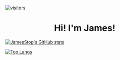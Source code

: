 ![visitors](https://visitor-badge.glitch.me/badge?page_id=JamesStop)

<h1 align="center">Hi!  I'm James!</h1>

[![JamesStop's GitHub stats](https://github-readme-stats.vercel.app/api?username=JamesStop&show_icons=true&theme=radical)](https://github.com/JamesStop/github-readme-stats)

[![Top Langs](https://github-readme-stats.vercel.app/api/top-langs/?username=JamesStop&layout=compact&theme=radical)](https://github.com/JamesStop/github-readme-stats)

<!--
**JamesStop/JamesStop** is a ✨ _special_ ✨ repository because its `README.md` (this file) appears on your GitHub profile.

Here are some ideas to get you started:

- 🔭 I’m currently working on ...
- 🌱 I’m currently learning ...
- 👯 I’m looking to collaborate on ...
- 🤔 I’m looking for help with ...
- 💬 Ask me about ...
- 📫 How to reach me: ...
- 😄 Pronouns: ...
- ⚡ Fun fact: ...
-->
